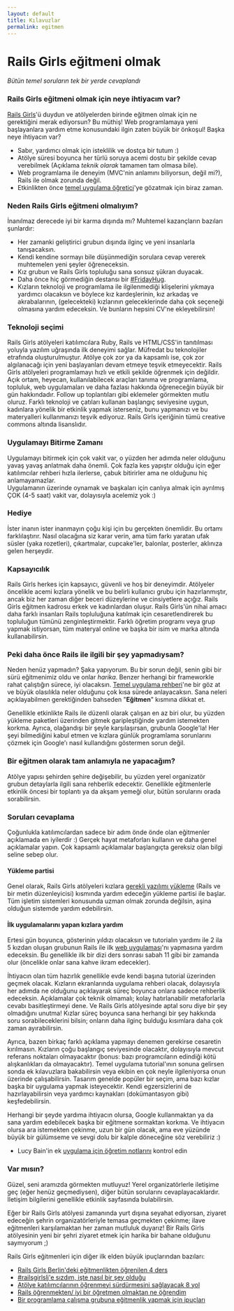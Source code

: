 ```yaml
---
layout: default
title: Kılavuzlar
permalink: egitmen
---
```


# Rails Girls eğitmeni olmak

*Bütün temel soruların tek bir yerde cevaplandı*

### Rails Girls eğitmeni olmak için neye ihtiyacım var?

[Rails Girls](http://railsgirls.com)'ü duydun ve atölyelerden birinde eğitmen olmak için ne gerektiğini merak ediyorsun? Bu müthiş! Web programlamaya yeni başlayanlara yardım etme konusundaki ilgin zaten büyük bir önkoşul! Başka neye ihtiyacın var?

  * Sabır, yardımcı olmak için isteklilik ve dostça bir tutum :)
  * Atölye süresi boyunca her türlü soruya acemi dostu bir şekilde cevap verebilmek (Açıklama *teknik olarak* tamamen tam olmasa bile).
  * Web programlama ile deneyim (MVC'nin anlamını biliyorsun, değil mi?), Rails ile olmak zorunda değil.
  * Etkinlikten önce [temel uygulama öğretici](http://guides.railsgirls.com/app)'ye gözatmak için biraz zaman.

### Neden Rails Girls eğitmeni olmalıyım?

İnanılmaz derecede iyi bir karma dışında mı? Muhtemel kazançların bazıları şunlardır:

  * Her zamanki geliştirici grubun dışında ilginç ve yeni insanlarla tanışacaksın.
  * Kendi kendine sormayı bile düşünmediğin sorulara cevap vererek muhtemelen yeni şeyler öğreneceksin.
  * Kız grubun ve Rails Girls topluluğu sana sonsuz şükran duyacak.
  * Daha önce hiç görmediğin destansı bir [\#FridayHug](http://fridayhug.com).
  * Kızların teknoloji ve programlama ile ilgilenmediği klişelerini yıkmaya yardımcı olacaksın ve böylece kız kardeşlerinin, kız arkadaş ve akrabalarının, (gelecekteki) kızlarının geleceklerinde daha çok seçeneği olmasına yardım edeceksin. Ve bunların hepsini CV'ne ekleyebilirsin!

### Teknoloji seçimi

Rails Girls atölyeleri katılımcılara Ruby, Rails ve HTML/CSS'in tanıtılması yoluyla yazılım uğraşında ilk deneyimi sağlar. Müfredat bu teknolojiler etrafında oluşturulmuştur. Atölye çok zor ya da kapsamlı ise, çok zor algılanacağı için yeni başlayanları devam etmeye teşvik etmeyecektir. Rails Girls atölyeleri programlamayı hızlı ve etkili şekilde öğrenmek için değildir. Açık ortam, heyecan, kullanılabilecek araçları tanıma ve programlama, topluluk, web uygulamaları ve daha fazlası hakkında öğreneceğin büyük bir gün hakkındadır. Follow up toplantıları gibi eklemeler görmekten mutlu oluruz. Farklı teknoloji ve çatıları kullanan başlangıç seviyesine uygun, kadınlara yönelik bir etkinlik yapmak isterseniz, bunu yapmanızı ve bu materyalleri kullanmanızı teşvik ediyoruz. Rails Girls içeriğinin tümü creative commons altında lisanslıdır.

### Uygulamayı Bitirme Zamanı

Uygulamayı bitirmek için çok vakit var, o yüzden her adımda neler olduğunu yavaş yavaş anlatmak daha önemli. Çok fazla kes yapıştır olduğu için eğer katılımcılar rehberi hızla ilerlerse, çabuk bitirirler ama ne olduğunu hiç anlamayamazlar.   
Uygulamanın üzerinde oynamak ve başkaları için canlıya almak için ayrılmış ÇOK (4-5 saat) vakit var, dolayısıyla acelemiz yok :)

### Hediye

İster inanın ister inanmayın çoğu kişi için bu gerçekten önemlidir. Bu ortamı farklılaştırır. Nasıl olacağına siz karar verin, ama tüm farkı yaratan ufak süsler (yaka rozetleri), çıkartmalar, cupcake'ler, balonlar, posterler, aklınıza gelen herşeydir.

### Kapsayıcılık

Rails Girls herkes için kapsayıcı, güvenli ve hoş bir deneyimdir. Atölyeler öncelikle acemi kızlara yönelik ve bu belirli kullanıcı grubu için hazırlanmıştır, ancak biz her zaman diğer beceri düzeylerine ve cinsiyetlere açığız. Rails Girls eğitmen kadrosu erkek ve kadınlardan oluşur. Rails Girls'ün nihai amacı daha farklı insanları Rails topluluğuna katılmak için cesaretlendirerek bu topluluğun tümünü zenginleştirmektir. Farklı öğretim programı veya grup yapmak istiyorsan, tüm materyal online ve başka bir isim ve marka altında kullanabilirsin.

### Peki daha önce Rails ile ilgili bir şey yapmadıysam?

Neden henüz yapmadın? Şaka yapıyorum. Bu bir sorun değil, senin gibi bir sürü eğitmenimiz oldu ve onlar *harika*. Benzer herhangi bir frameworkle rahat çalıştığın sürece, iyi olacaksın. [Temel uygulama rehberi](http://guides.railsgirls.com/app)'ne bir göz at ve büyük olasılıkla neler olduğunu çok kısa sürede anlayacaksın. Sana neleri açıklayabilmen gerektiğinden bahseden "**Eğitmen**" kısmına dikkat et.

Genellikle etkinlikte Rails ile düzenli olarak çalışan en az biri olur, bu yüzden yükleme paketleri üzerinden gitmek garipleştiğinde yardım istemekten korkma. Ayrıca, olağandışı bir şeyle karşılaşırsan, grubunla Google'la! Her şeyi bilmediğini kabul etmen ve kızlara günlük programlama sorunlarını çözmek için Google'ı nasıl kullandığını göstermen sorun değil.

### Bir eğitmen olarak tam anlamıyla ne yapacağım?

Atölye yapısı şehirden şehire değişebilir, bu yüzden yerel organizatör grubun detaylarla ilgili sana rehberlik edecektir. Genellikle eğitmenlerle etkinlik öncesi bir toplantı ya da akşam yemeği olur, bütün sorularını orada sorabilirsin.

### Soruları cevaplama

Çoğunlukla katılımcılardan sadece bir adım önde önde olan eğitmenler açıklamada en iyilerdir :) Gerçek hayat metaforları kullanın ve daha genel açıklamalar yapın. Çok kapsamlı açıklamalar başlangıçta gereksiz olan bilgi seline sebep olur.

#### Yükleme partisi

Genel olarak, Rails Girls atölyeleri kızlara [gerekli yazılımı yükleme](http://guides.railsgirls.com/install/) (Rails ve bir metin düzenleyicisi) kısmında yardım edeceğin yükleme partisi ile başlar. Tüm işletim sistemleri konusunda uzman olmak zorunda değilsin, aşina olduğun sistemde yardım edebilirsin.

#### İlk uygulamalarını yapan kızlara yardım

Ertesi gün boyunca, gösterinin yıldızı olacaksın ve tutorialın yardımı ile 2 ila 5 kızdan oluşan grubunun Rails ile ilk [web uygulaması](http://guides.railsgirls.com/app)'nı yapmasına yardım edeceksin. Bu genellikle ilk bir dizi ders sonrası sabah 11 gibi bir zamanda olur (öncelikle onlar sana kahve ikram edecekler).

İhtiyacın olan tüm hazırlık genellikle evde kendi başına tutorial üzerinden geçmek olacak. Kızların ekranlarında uygulama rehberi olacak, dolayısıyla her adımda ne olduğunu açıklayarak süreç boyunca onlara sadece rehberlik edeceksin. Açıklamalar çok teknik olmamalı; kolay hatırlanabilir metaforlarla cevabı basitleştirmeyi dene. Ve Rails Girls atölyesinde aptal soru diye bir şey olmadığını unutma! Kızlar süreç boyunca sana herhangi bir şey hakkında soru sorabileceklerini bilsin; onların daha ilginç bulduğu kısımlara daha çok zaman ayırabilirsin.

Ayrıca, bazen birkaç farklı açıklama yapmayı denemen gerekirse cesaretin kırılmasın. Kızların çoğu başlangıç seviyesinde olacaktır, dolayısıyla mevcut referans noktaları olmayacaktır (bonus: bazı programcıların edindiği kötü alışkanlıkları da olmayacaktır). Temel uygulama tutorial'ının sonuna gelirsen sonda ek kılavuzlara bakabilirsin veya ekibin en çok neyle ilgileniyorsa onun üzerinde çalışabilirsin. Tasarım genelde popüler bir seçim, ama bazı kızlar başka bir uygulama yapmak isteyecektir. Kendi egzersizlerini de hazırlayabilirsin veya yardımcı kaynakları (dokümantasyon gibi) keşfedebilirsin.

Herhangi bir şeyde yardıma ihtiyacın olursa, Google kullanmaktan ya da sana yardım edebilecek başka bir eğitmene sormaktan korkma. Ve ihtiyacın olursa ara istemekten çekinme, uzun bir gün olacak, ama eve yüzünde büyük bir gülümseme ve sevgi dolu bir kalple döneceğine söz verebiliriz :)

  * Lucy Bain'in ek [uygulama için öğretim notlarını](https://github.com/lbain/railsgirls) kontrol edin

### Var mısın?

Güzel, seni aramızda görmekten mutluyuz! Yerel organizatörlerle iletişime geç (eğer henüz geçmediysen), diğer bütün sorularını cevaplayacaklardır. İletişim bilgilerini genellikle etkinlik sayfasında bulabilirsin.

Eğer bir Rails Girls atölyesi zamanında yurt dışına seyahat ediyorsan, ziyaret edeceğin şehrin organizatörleriyle temasa geçmekten çekinme; ilave eğitmenleri karşılamaktan her zaman mutluluk duyarız! Bir Rails Girls atölyesinin yeni bir şehri ziyaret etmek için harika bir bahane olduğunu saymıyorum ;)

Rails Girls eğitmenleri için diğer ilk elden büyük ipuçlarından bazıları:

  * [Rails Girls Berlin'deki eğitmenlikten öğrenilen 4 ders](http://pragtob.wordpress.com/2012/08/14/4-lessons-learned-from-teaching-at-rails-girls-berlin/)
  * [#railsgirlslj'e sızdım, işte nasıl bir şey olduğu](http://swizec.com/blog/i-infiltrated-railsgirlsj-heres-what-it-was-like/swizec/5717)
  * [Atölye katılımcılarının öğrenmeyi sürdürmesini sağlayacak 8 yol](http://pragtob.wordpress.com/2013/06/14/8-ways-to-enable-workshop-attendess-to-keep-learning/)
  * [Rails öğrenmekten/ iyi bir öğretmen olmaktan ne öğrendim](http://floordrees.tumblr.com/post/58784746482/what-i-learned-learning-rails-becoming-a-better)
  * [Bir programlama çalışma grubuna eğitmenlik yapmak için ipuçları](http://coaching.rubymonstas.org/)
